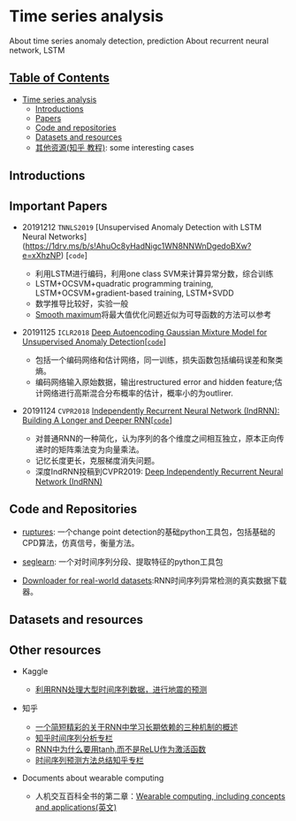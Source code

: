 # Time series analysis
About time series anomaly detection, prediction
About recurrent neural network, LSTM

## [Table of Contents]()
- [Time series analysis](#Time-series-analysis)
  - [Introductions](#Introduction)
  - [Papers](./papers.md)
  - [Code and repositories](#code-and-repositories)
  - [Datasets and resources](#datasets-and-resources)
  - [其他资源(知乎 教程)](#other-resources): some interesting cases


## Introductions

## Important Papers

- 20191212 `TNNLS2019` [Unsupervised Anomaly Detection with LSTM Neural Networks]
(https://1drv.ms/b/s!AhuOc8yHadNigc1WN8NNWnDgedoBXw?e=xXhzNP) [`code`]
  - 利用LSTM进行编码，利用one class SVM来计算异常分数，综合训练
  - LSTM+OCSVM+quadratic programming training, LSTM+OCSVM+gradient-based training, LSTM+SVDD
  - 数学推导比较好，实验一般
  - [Smooth maximum](https://en.wikipedia.org/wiki/Smooth_maximum)将最大值优化问题近似为可导函数的方法可以参考

- 20191125 `ICLR2018` [Deep Autoencoding Gaussian Mixture Model for Unsupervised Anomaly Detection](https://1drv.ms/b/s!AhuOc8yHadNigcxmXTqsW3LIxzzc6g?e=fCGKDV)[[`code`](https://github.com/danieltan07/dagmm)]
  - 包括一个编码网络和估计网络，同一训练，损失函数包括编码误差和聚类熵。
  - 编码网络输入原始数据，输出restructured error and hidden feature;估计网络进行高斯混合分布概率的估计，概率小的为outlirer.
  
- 20191124 `CVPR2018` [Independently Recurrent Neural Network (IndRNN): Building A Longer and Deeper RNN](https://1drv.ms/b/s!AhuOc8yHadNigcx6xIkuQMNcCixhSQ?e=RVyKyv)[[`code`](https://github.com/Sunnydreamrain/IndRNN_pytorch)]
  - 对普通RNN的一种简化，认为序列的各个维度之间相互独立，原本正向传递时的矩阵乘法变为向量乘法。
  - 记忆长度更长，克服梯度消失问题。
  - 深度IndRNN投稿到CVPR2019: [Deep Independently Recurrent Neural Network (IndRNN)](https://arxiv.org/pdf/1910.06251.pdf)

## Code and Repositories
- [ruptures](https://ctruong.perso.math.cnrs.fr/ruptures-docs/build/html/index.html): 一个change point detection的基础python工具包，包括基础的CPD算法，仿真信号，衡量方法。

- [seglearn](https://dmbee.github.io/seglearn/): 一个对时间序列分段、提取特征的python工具包

- [Downloader for real-world datasets](https://github.com/chickenbestlover/RNN-Time-series-Anomaly-Detection/blob/master/0_download_dataset.py):RNN时间序列异常检测的真实数据下载器。



## Datasets and resources


## Other resources

- Kaggle
  - [利用RNN处理大型时间序列数据，进行地震的预测](https://www.kaggle.com/mayer79/rnn-starter-for-huge-time-series)
- 知乎
  - [一个简短精彩的关于RNN中学习长期依赖的三种机制的概述](https://zhuanlan.zhihu.com/p/34490114)
  - [知乎时间序列分析专栏](https://zhuanlan.zhihu.com/c_1071087593646698496)
  - [RNN中为什么要用tanh,而不是ReLU作为激活函数](https://www.zhihu.com/question/61265076/answer/260492479)
  - [时间序列预测方法总结知乎专栏](https://zhuanlan.zhihu.com/p/67832773)
  
  
- Documents about wearable computing
  - 人机交互百科全书的第二章：[Wearable computing, including concepts and applications(英文)](https://www.interaction-design.org/literature/book/the-encyclopedia-of-human-computer-interaction-2nd-ed/wearable-computing) 

